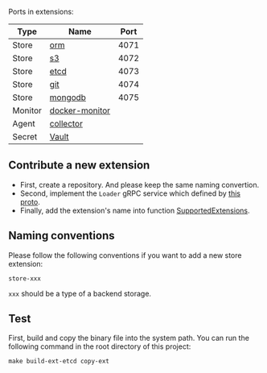Ports in extensions:

| Type | Name | Port |
|------|------|------|
| Store | [orm](https://github.com/LinuxSuRen/atest-ext-store-orm)  | 4071 |
| Store | [s3](https://github.com/LinuxSuRen/atest-ext-store-s3)   | 4072 |
| Store | [etcd](https://github.com/LinuxSuRen/atest-ext-store-etcd) | 4073 |
| Store | [git](https://github.com/LinuxSuRen/atest-ext-store-git)  | 4074 |
| Store | [mongodb](https://github.com/LinuxSuRen/atest-ext-store-mongodb) | 4075 |
| Monitor | [docker-monitor](https://github.com/LinuxSuRen/atest-ext-monitor-docker) |  |
| Agent | [collector](https://github.com/LinuxSuRen/atest-ext-collector) |  |
| Secret | [Vault](https://github.com/LinuxSuRen/api-testing-vault-extension) | |

## Contribute a new extension

* First, create a repository. And please keep the same naming convertion.
* Second, implement the `Loader` gRPC service which defined by [this proto](../pkg/testing/remote/loader.proto).
* Finally, add the extension's name into function [SupportedExtensions](../console/atest-ui/src/types/store.ts).

## Naming conventions
Please follow the following conventions if you want to add a new store extension:

`store-xxx`

`xxx` should be a type of a backend storage.

## Test

First, build and copy the binary file into the system path. You can run the following
command in the root directory of this project:

```shell
make build-ext-etcd copy-ext
```
